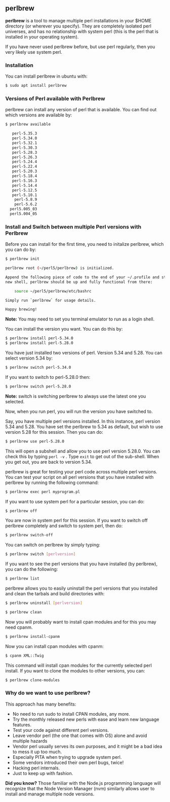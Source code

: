 ## perlbrew 

**perlbrew** is a tool to manage multiple perl installations in your $HOME 
directory (or wherever you specify). They are completely isolated perl 
universes, and has no relationship with system perl (this is the perl that
is installed in your operating system).

If you have never used perlbrew before, but use perl regularly, then you
very likely use system perl. 

### Installation
You can install perlbrew in ubuntu with:

```bash
$ sudo apt install perlbrew
```

### Versions of Perl available with Perlbrew
perlbrew can install any version of perl that is available. You can find out 
which versions are available by:

```bash
$ perlbrew available

   perl-5.35.3
   perl-5.34.0
   perl-5.32.1
   perl-5.30.3
   perl-5.28.3
   perl-5.26.3
   perl-5.24.4
   perl-5.22.4
   perl-5.20.3
   perl-5.18.4
   perl-5.16.3
   perl-5.14.4
   perl-5.12.5
   perl-5.10.1
    perl-5.8.9
    perl-5.6.2
  perl5.005_03
  perl5.004_05
```

### Install and Switch between multiple Perl versions with Perlbrew

Before you can install for the first time, you need to initalize perlbrew, 
which you can do by:

```bash
$ perlbrew init

perlbrew root (~/perl5/perlbrew) is initialized.

Append the following piece of code to the end of your ~/.profile and start a
new shell, perlbrew should be up and fully functional from there:

    source ~/perl5/perlbrew/etc/bashrc

Simply run `perlbrew` for usage details.

Happy brewing!
```

**Note:** You may need to set you terminal emulator to run as a login shell.

You can install the version you want. You can do this by:

```bash
$ perlbrew install perl-5.34.0
$ perlbrew install perl-5.28.0
```

You have just installed two versions of perl. Version 5.34 and 5.28. You can
select version 5.34 by:

```bash
$ perlbrew switch perl-5.34.0
```

If you want to switch to perl-5.28.0 then:

```bash
$ perlbrew switch perl-5.28.0

```

**Note:** switch is switching perlbrew to always use the latest one you
selected.

Now, when you run perl, you will run the version you have switched to.

Say, you have multiple perl versions installed. In this instance, perl
version 5.34 and 5.28. You have set the perlbrew to 5.34 as default, but
wish to use version 5.28 for this session. Then you can do:

```bash
$ perlbrew use perl-5.28.0
```

This will open a subshell and allow you to use perl version 5.28.0. You can
check this by typing ```perl -v``` . Type ```exit``` to get out of the 
sub-shell. When you get out, you are back to version 5.34.

perlbrew is great for testing your perl code across multiple perl versions.
You can test your script on all perl versions that you have installed with
perlbrew by running the following command:


```bash
$ perlbrew exec perl myprogram.pl
```

If you want to use system perl for a particular session, you can do:

```bash
$ perlbrew off
```

You are now in system perl for this session. If you want to switch off
perlbrew completely and switch to system perl, then do:

```bash
$ perlbrew switch-off
```

You can switch on perlbrew by simply typing:
```bash
$ perlbrew switch [perlversion]
```

If you want to see the perl versions that you have installed (by perlbrew), 
you can do the following:

```bash
$ perlbrew list
```

perlbrew allows you to easily uninstall the perl versions that you installed
and clean the tarbals and build directories with:

```bash
$ perlbrew uninstall [perlversion]
```

```bash
$ perlbrew clean
```

Now you will probably want to install cpan modules and for this you may need
cpanm.

```bash
$ perlbrew install-cpanm
```

Now you can install cpan modules with cpanm:
```bash
$ cpanm XML::Twig
```

This command will install cpan modules for the currently selected perl install.
If you want to clone the modules to other versions, you can:

```bash
$ perlbrew clone-modules
```

### Why do we want to use perlbrew?
This approach has many benefits:

* No need to run sudo to install CPAN modules, any more.
* Try the monthly released new perls with ease and learn new language features.
* Test your code against different perl versions.
* Leave vendor perl (the one that comes with OS) alone and avoid multiple 
  hazards
* Vendor perl usually serves its own purposes, and it might be a bad idea to 
  mess it up too much.
* Especially PITA when trying to upgrade system perl.
* Some vendors introduced their own perl bugs, twice!
* Hacking perl internals.
* Just to keep up with fashion. 

**Did you know?** Those familiar with the Node.js programming language will 
recognize that the Node Version Manager (nvm) similarly allows user to 
install and manage multiple node versions.
